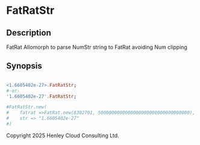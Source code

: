 # FatRatStr

## Description

FatRat Allomorph to parse NumStr string to FatRat avoiding Num clipping

## Synopsis

```raku

<1.6605402e-27>.FatRatStr;
#-or-
'1.6605402e-27'.FatRatStr;

#FatRatStr.new(
#    fatrat =>FatRat.new(8302701, 5000000000000000000000000000000000), 
#    str => "1.6605402e-27"
#)
```

Copyright 2025 Henley Cloud Consulting Ltd. 

